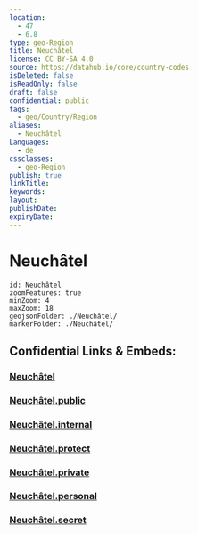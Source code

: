 ```yaml
---
location:
  - 47
  - 6.8
type: geo-Region
title: Neuchâtel
license: CC BY-SA 4.0
source: https://datahub.io/core/country-codes
isDeleted: false
isReadOnly: false
draft: false
confidential: public
tags:
  - geo/Country/Region
aliases:
  - Neuchâtel
Languages:
  - de
cssclasses:
  - geo-Region
publish: true
linkTitle:
keywords:
layout:
publishDate:
expiryDate:
---
```


# Neuchâtel

```leaflet
id: Neuchâtel
zoomFeatures: true 
minZoom: 4 
maxZoom: 18
geojsonFolder: ./Neuchâtel/
markerFolder: ./Neuchâtel/
```


## Confidential Links & Embeds: 

### [Neuchâtel](/_Standards/Earth/Continent/Europe/Europe~Central/Switzerland/Switzerland~Cantons/Neuchâtel.md) 

### [Neuchâtel.public](/_public/Earth/Continent/Europe/Europe~Central/Switzerland/Switzerland~Cantons/Neuchâtel.public.md) 

### [Neuchâtel.internal](/_internal/Earth/Continent/Europe/Europe~Central/Switzerland/Switzerland~Cantons/Neuchâtel.internal.md) 

### [Neuchâtel.protect](/_protect/Earth/Continent/Europe/Europe~Central/Switzerland/Switzerland~Cantons/Neuchâtel.protect.md) 

### [Neuchâtel.private](/_private/Earth/Continent/Europe/Europe~Central/Switzerland/Switzerland~Cantons/Neuchâtel.private.md) 

### [Neuchâtel.personal](/_personal/Earth/Continent/Europe/Europe~Central/Switzerland/Switzerland~Cantons/Neuchâtel.personal.md) 

### [Neuchâtel.secret](/_secret/Earth/Continent/Europe/Europe~Central/Switzerland/Switzerland~Cantons/Neuchâtel.secret.md)

